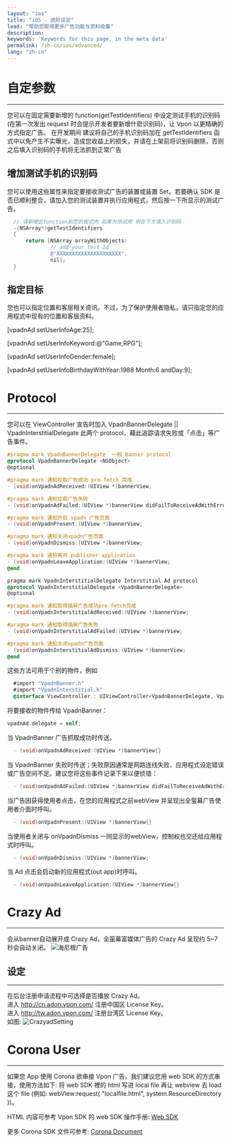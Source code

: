 ```yaml
---
layout: "ios"
title: "iOS - 进阶设定"
lead: "帮助您取得更多广告功能与资料收集"
description: 
keywords: 'Keywords for this page, in the meta data'
permalink: /zh-cn/ios/advanced/
lang: "zh-cn"
---
```

# 自定参数
---
您可以在固定需要新增的 function(getTestIdentifiers) 中设定测试手机的识别码 (在第一次发出 request 时会提示开发者要新增什麽识别码)，让 Vpon 以更精确的方式指定广告。 在开发期间 建议将自己的手机识别码加在 getTestIdentifiers 函式中以免产生不实曝光，造成您收益上的损失，并请在上架前将识别码删除，否则之后填入识别码的手机将无法抓到正常广告

## 增加测试手机的识别码
您可以使用这些属性来指定要接收测试广告的装置或装置 Set。若要确认 SDK 是否已顺利整合，请加入您的测试装置并执行应用程式，然后按一下所显示的测试广告。

```objective-c
  // 请新增此function到您的程式内 如果为测试用 则在下方填入识别码
  -(NSArray*)getTestIdentifiers
  {
      return [NSArray arrayWithObjects:
              // add your test Id
              @"XXXXXXXXXXXXXXXXXXXXX",
              nil];
  }
```
## 指定目标
您也可以指定位置和客层相关资讯。不过，为了保护使用者隐私，请只指定您的应用程式中现有的位置和客层资料。

   [vpadnAd setUserInfoAge:25];

   [vpadnAd setUserInfoKeyword:@"Game,RPG"];

   [vpadnAd setUserInfoGender:female];

   [vpadnAd setUserInfoBirthdayWithYear:1988 Month:6 andDay:9];


# Protocol
---
您可以在 ViewController 宣告时加入 VpadnBannerDelegate || VpadnInterstitialDelegate 此两个 protocol，藉此追踪请求失败或「点击」等广告事件。



```objective-c
#pragma mark VpadnBannerDelegate  一般 Banner protocol
@protocol VpadnBannerDelegate <NSObject>
@optional

#pragma mark 通知拉取广告成功 pre-fetch 完成
- (void)onVpadnAdReceived:(UIView *)bannerView;

#pragma mark 通知拉取广告失败
- (void)onVpadnAdFailed:(UIView *)bannerView didFailToReceiveAdWithError:(NSError *)error; // alan todo code need to add

#pragma mark 通知开启 vpadn 广告页面
- (void)onVpadnPresent:(UIView *)bannerView;

#pragma mark 通知关闭vpadn广告页面
- (void)onVpadnDismiss:(UIView *)bannerView;

#pragma mark 通知离开 publisher application
- (void)onVpadnLeaveApplication:(UIView *)bannerView;
@end
```

```objective-c
pragma mark VpadnInterstitialDelegate Interstitial Ad protocol
@protocol VpadnInterstitialDelegate <VpadnBannerDelegate>
@optional

#pragma mark 通知取得插屏广告成功pre-fetch完成
- (void)onVpadnInterstitialAdReceived:(UIView *)bannerView;

#pragma mark 通知取得插屏广告失败
- (void)onVpadnInterstitialAdFailed:(UIView *)bannerView;

#pragma mark 通知关闭vpadn广告页面
- (void)onVpadnInterstitialAdDismiss:(UIView *)bannerView;
@end
```

这些方法可用于个别的物件，例如

```objective-c
  #import "VpadnBanner.h"
  #import "VpadnInterstitial.h"
  @interface ViewController : UIViewController<VpadnBannerDelegate, VpadnInterstitialDelegate>
```

将要接收的物件传给 VpadnBanner：

```objective-c
vpadnAd.delegate = self;
```
当 VpadnBanner 广告抓取成功时传送。

```objective-c
  - (void)onVpadnAdReceived:(UIView *)bannerView{}
```
当 VpadnBanner 失败时传送；失败原因通常是网路连线失败、应用程式设定错误或广告空间不足。建议您将这些事件记录下来以便侦错：

```objective-c
  - (void)onVpadnAdFailed:(UIView *)bannerView didFailToReceiveAdWithError:(NSError *)error{}
```

当广告因获得使用者点击，在您的应用程式之前webView 并呈现出全萤幕广告使用者介面时呼叫。

```objective-c
  - (void)onVpadnPresent:(UIView *)bannerView{}
```  
当使用者关闭与 onVpadnDismiss 一同显示的webView，控制权也交还给应用程式时呼叫。

```objective-c
  - (void)onVpadnDismiss:(UIView *)bannerView;
```
当 Ad 点击会启动新的应用程式(out app)时呼叫。

```objective-c
  - (void)onVpadnLeaveApplication:(UIView *)bannerView{}
```

# Crazy Ad
---
会从banner自动展开成 Crazy Ad，全萤幕富媒体广告的 Crazy Ad 呈现约 5~7 秒会自动关闭。
![海尼根广告]


## 设定
---
在后台注册申请流程中可选择是否播放 Crazy Ad。<br>
进入 http://cn.adon.vpon.com/ 注册中国区 License Key。<br>
进入 http://tw.adon.vpon.com/ 注册台湾区 License Key。<br>
如图:
![CrazyadSetting]


[海尼根广告]:      {{site.imgurl}}/Crazyad.png
[CrazyadSetting]: {{site.imgurl}}/CrazyadSetting.png


# Corona User
---
如果您 App 使用 Corona 欲串接 Vpon 广告，我们建议您用 web SDK 的方式串接，使用方法如下:
将 web SDK 裡的 html 写进 local file 再让 webview 去 load 这个 file (例如: webView:request( "localfile.html", system.ResourceDirectory ))。

HTML 内容可参考 Vpon SDK 的 web SDK 操作手册: [Web SDK]({{site.baseurl}}/zh-cn/web/)

更多 Corona SDK 文件可参考: [Corona Document](http://docs.coronalabs.com/api/library/native/newWebView.html)
